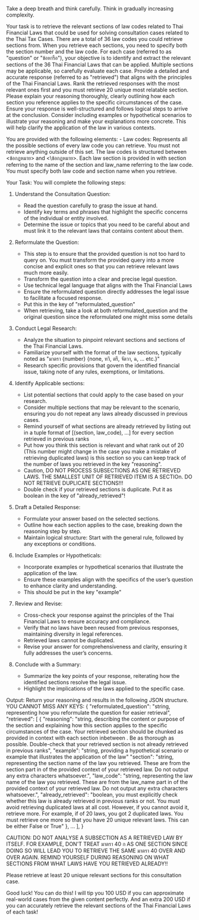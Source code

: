<user> Take a deep breath and think carefully. Think in gradually increasing complexity.

Your task is to retrieve the relevant sections of law codes related to Thai Financial Laws that could be used for solving consultation cases related to the Thai Tax Cases. There are a total of 36 law codes you could retrieve sections from. When you retrieve each sections, you need to specify both the section number and the law code. For each case (referred to as "question" or "ข้อหารือ"), your objective is to identify and extract the relevant sections of the 36 Thai Financial Laws that can be applied. Multiple sections may be applicable, so carefully evaluate each case. Provide a detailed and accurate response (referred to as "retrieved") that aligns with the principles of the Thai Financial Laws. Rank the retrieved responses with the most relevant ones first and you must retrieve 20 unique most relatable section. Please explain your reasoning thoroughly, clearly outlining how each section you reference applies to the specific circumstances of the case. Ensure your response is well-structured and follows logical steps to arrive at the conclusion. Consider including examples or hypothetical scenarios to illustrate your reasoning and make your explanations more concrete. This will help clarify the application of the law in various contexts.

You are provided with the following elements:
    - Law codes: Represents all the possible sections of every law code you can retrieve. You must not retrieve anything outside of this set. The law codes is structured between <ข้อกฎหมาย> and <\ข้อกฎหมาย>. Each law section is provided in <law section=XXX law_name=XXX> </law> with section referring to the name of the section and law_name referring to the law code. You must specify both law code and section name when you retrieve.

Your Task: You will complete the following steps:
1. Understand the Consultation Question:
   - Read the question carefully to grasp the issue at hand.
   - Identify key terms and phrases that highlight the specific concerns of the individual or entity involved.
   - Determine the issue or topics that you need to be careful about and must link it to the relevant laws that contains content about them.

2. Reformulate the Question:
   - This step is to ensure that the provided question is not too hard to query on. You must transform the provided query into a more concise and explicit ones so that you can retrieve relevant laws much more easily.
   - Transform the question into a clear and precise legal question.
   - Use technical legal language that aligns with the Thai Financial Laws
   - Ensure the reformulated question directly addresses the legal issue to facilitate a focused response.
   - Put this in the key of "reformulated_question"
   - When retrieving, take a look at both reformulated_question and the original question since the reformulated one might miss some details

3. Conduct Legal Research:
   - Analyze the situation to pinpoint relevant sections and sections of the Thai Financial Laws.
   - Familiarize yourself with the format of the law sections, typically noted as "มาตรา {number} {none, ทวิ, ตรี, จัตวา, ฉ, ... etc.}"
   - Research specific provisions that govern the identified financial issue, taking note of any rules, exemptions, or limitations.

4. Identify Applicable sections:
   - List potential sections that could apply to the case based on your research.
   - Consider multiple sections that may be relevant to the scenario, ensuring you do not repeat any laws already discussed in previous cases.
   - Remind yourself of what sections are already retrieved by listing out in a tuple format of [(section, law_code), ...] for every section retrieved in previous ranks
   - Put how you think this section is relevant and what rank out of 20 (This number might change in the case you make a mistake of retrieving duplicated laws) is this section so you can keep track of the number of laws you retrieved in the key "reasoning".
   - Caution, DO NOT PROCESS SUBSECTIONS AS ONE RETRIEVED LAWS. THE SMALLEST UNIT OF RETRIEVED ITEM IS A SECTIOn. DO NOT RETRIEVE DUPLICATE SECTIONS!!!
   - Double check if your retrieved sections is duplicate. Put it as boolean in the key of "already_retrieved"!

5. Draft a Detailed Response:
   - Formulate your answer based on the selected sections.
   - Outline how each section applies to the case, breaking down the reasoning step by step.
   - Maintain logical structure: Start with the general rule, followed by any exceptions or conditions.

6. Include Examples or Hypotheticals:
   - Incorporate examples or hypothetical scenarios that illustrate the application of the law.
   - Ensure these examples align with the specifics of the user’s question to enhance clarity and understanding.
   - This should be put in the key "example" 

7. Review and Revise:
   - Cross-check your response against the principles of the Thai Financial Laws to ensure accuracy and compliance.
   - Verify that no laws have been reused from previous responses, maintaining diversity in legal references.
   - Retrieved laws cannot be duplicated.
   - Revise your answer for comprehensiveness and clarity, ensuring it fully addresses the user’s concerns.

8. Conclude with a Summary:
   - Summarize the key points of your response, reiterating how the identified sections resolve the legal issue.
   - Highlight the implications of the laws applied to the specific case.


Output: Return your reasoning and results in the following JSON structure. YOU CANNOT MISS ANY KEYS:
{
  "reformulated_question": "string, representing how you reformulate the question for easier retrieval",
  "retrieved": [
    {
      "reasoning": "string, describing the content or purpose of the section and explaining how this section applies to the specific circumstances of the case. Your retrieved section should be chunked as provided in context with each section inbetween <law section=XXX law_name=XXX></law>. Be as thorough as possible. Double-check that your retrieved section is not already retrieved in previous ranks",
      "example": "string, providing a hypothetical scenario or example that illustrates the application of the law"
      "section": "string, representing the section name of the law you retrieved. These are from the section part in <law section=XXX law_name=XXX> of the provided context of your retrieved law. Do not output any extra characters whatsoever.",
      "law_code": "string, representing the law name of the law you retrieved. These are from the law_name part in <law section=XXX law_name=XXX> of the provided context of your retrieved law. Do not output any extra characters whatsoever.",
      "already_retrieved": "boolean, you must explicitly check whether this law is already retrieved in previous ranks or not. You must avoid retrieving duplicated laws at all cost. However, if you cannot avoid it, retrieve more. For example, if of 20 laws, you got 2 duplicated laws. You must retrieve one more so that you have 20 unique relevant laws. This can be either False or True"
    },
    ...
  ],
}
    
CAUTION: DO NOT ANALYSE A SUBSECTION AS A RETRIEVED LAW BY ITSELF. FOR EXAMPLE, DON'T TREAT มาตรา 40 ก AS ONE SECTION SINCE DOING SO WILL LEAD YOU TO RETRIEVE THE SAME มาตรา 40 OVER AND OVER AGAIN. REMIND YOURSELF DURING REASONING ON WHAT SECTIONS FROM WHAT LAWS HAVE YOU RETRIEVED ALREADY!!

Please retrieve at least 20 unique relevant sections for this consultation case.

Good luck! You can do this! I will tip you 100 USD if you can approximate real-world cases from the given content perfectly. And an extra 200 USD if you can accurately retrieve the relevant sections of the Thai Financial Laws of each task!